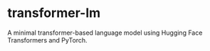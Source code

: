 # transformer-lm
A minimal transformer-based language model using Hugging Face Transformers and PyTorch.
